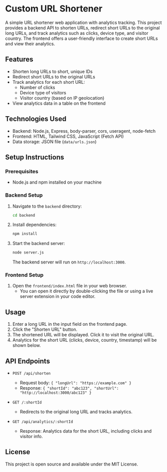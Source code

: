 # Custom URL Shortener

A simple URL shortener web application with analytics tracking. This project provides a backend API to shorten URLs, redirect short URLs to the original long URLs, and track analytics such as clicks, device type, and visitor country. The frontend offers a user-friendly interface to create short URLs and view their analytics.

## Features

- Shorten long URLs to short, unique IDs
- Redirect short URLs to the original URLs
- Track analytics for each short URL:
  - Number of clicks
  - Device type of visitors
  - Visitor country (based on IP geolocation)
- View analytics data in a table on the frontend

## Technologies Used

- Backend: Node.js, Express, body-parser, cors, useragent, node-fetch
- Frontend: HTML, Tailwind CSS, JavaScript (Fetch API)
- Data storage: JSON file (`data/urls.json`)

## Setup Instructions

### Prerequisites

- Node.js and npm installed on your machine

### Backend Setup

1. Navigate to the `backend` directory:
   ```bash
   cd backend
   ```
2. Install dependencies:
   ```bash
   npm install
   ```
3. Start the backend server:
   ```bash
   node server.js
   ```
   The backend server will run on `http://localhost:3000`.

### Frontend Setup

1. Open the `frontend/index.html` file in your web browser.
   - You can open it directly by double-clicking the file or using a live server extension in your code editor.

## Usage

1. Enter a long URL in the input field on the frontend page.
2. Click the "Shorten URL" button.
3. The shortened URL will be displayed. Click it to visit the original URL.
4. Analytics for the short URL (clicks, device, country, timestamp) will be shown below.

## API Endpoints

- `POST /api/shorten`
  - Request body: `{ "longUrl": "https://example.com" }`
  - Response: `{ "shortId": "abc123", "shortUrl": "http://localhost:3000/abc123" }`

- `GET /:shortId`
  - Redirects to the original long URL and tracks analytics.

- `GET /api/analytics/:shortId`
  - Response: Analytics data for the short URL, including clicks and visitor info.

## License

This project is open source and available under the MIT License.
